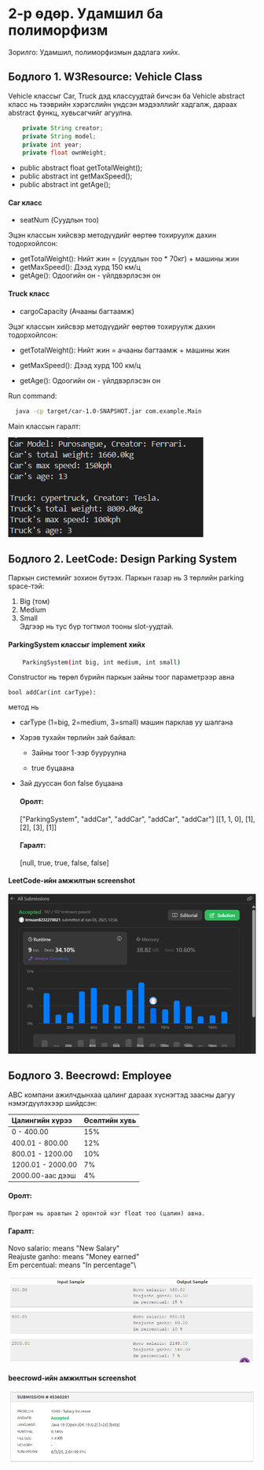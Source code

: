 # 2-р өдөр. Удамшил ба полиморфизм

Зорилго: Удамшил, полиморфизмын дадлага хийх.


## Бодлого 1. W3Resource: Vehicle Class

Vehicle классыг Car, Truck дэд классуудтай бичсэн ба Vehicle abstract класс нь тээврийн хэрэгслийн үндсэн мэдээллийг хадгалж,  дараах abstract функц, хувьсагчийг агуулна.

```java 
    private String creator;
    private String model;
    private int year;
    private float ownWeight;
```

- public abstract float getTotalWeight();
- public abstract int getMaxSpeed();
- public abstract int getAge();

#### Car класс  
- seatNum (Суудлын тоо)

Эцэн классын хийсвэр методүүдийг өөртөө тохируулж дахин тодорхойлсон:

- getTotalWeight(): Нийт жин = (суудлын тоо * 70кг) + машины жин
- getMaxSpeed(): Дээд хурд 150 км/ц
- getAge(): Одоогийн он - үйлдвэрлэсэн он


#### Truck класс

- cargoCapacity (Ачааны багтаамж)

Эцэг классын хийсвэр методүүдийг өөртөө тохируулж дахин тодорхойлсон:

- getTotalWeight(): Нийт жин = ачааны багтаамж + машины жин

- getMaxSpeed(): Дээд хурд 100 км/ц

- getAge(): Одоогийн он - үйлдвэрлэсэн он

Run command:

```bash
  java -cp target/car-1.0-SNAPSHOT.jar com.example.Main
```

Main классын гаралт:

![car Screenshot](/images/car_output.png)

## Бодлого 2. LeetCode: Design Parking System

Паркын системийг зохион бүтээх. Паркын газар нь 3 төрлийн parking space-тэй:
1. Big (том)
2. Medium 
3. Small
\
Эдгээр нь тус бүр тогтмол тооны slot-уудтай.

#### ParkingSystem классыг implement хийх

```bash 
    ParkingSystem(int big, int medium, int small)
```
Constructor нь төрөл бүрийн паркын зайны тоог параметрээр авна

    bool addCar(int carType):

метод нь 

* carType (1=big, 2=medium, 3=small) машин парклав уу шалгана

* Хэрэв тухайн төрлийн зай байвал:

   * Зайны тоог 1-ээр бууруулна

   * true буцаана

* Зай дууссан бол false буцаана

    #### Оролт: 
    ["ParkingSystem", "addCar", "addCar", "addCar", "addCar"]
    [[1, 1, 0], [1], [2], [3], [1]]

    #### Гаралт: 
    [null, true, true, false, false]
#### LeetCode-ийн амжилтын screenshot
![car Screenshot](/images/LeetCode.png)

## Бодлого 3. Beecrowd: Employee

ABC компани ажилчдынхаа цалинг дараах хүснэгтэд заасны дагуу нэмэгдүүлэхээр шийдсэн:

| Цалингийн хүрээ   | Өсөлтийн хувь       | 
| :-----------      | :---------- | 
| 0 - 400.00        | 15%         |
| 400.01 - 800.00   | 12%         |
| 800.01 - 1200.00  | 10%         |
| 1200.01 - 2000.00 | 7%         |
| 2000.00-аас дээш  | 4%         |

#### Оролт: 
    Програм нь аравтын 2 оронтой нэг float тоо (цалин) авна.

#### Гаралт:

Novo salario:  means "New Salary"\
Reajuste ganho: means "Money earned"\
Em percentual: means "In percentage"\

![beecrowd output](/images/beecrowdOutput.png)

#### beecrowd-ийн амжилтын screenshot
![beecrowd output](/images/beecrowd.png)